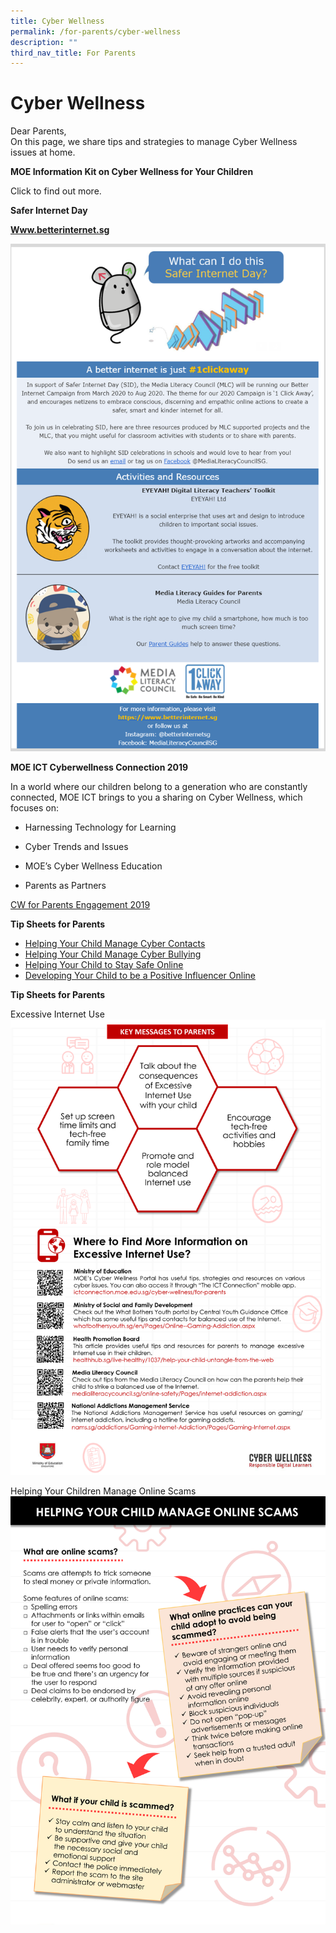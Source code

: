 ```yaml
---
title: Cyber Wellness
permalink: /for-parents/cyber-wellness
description: ""
third_nav_title: For Parents
---
```


# Cyber Wellness

  
Dear Parents,  
On this page, we share tips and strategies to manage Cyber Wellness issues at home.


**MOE Information Kit on Cyber Wellness for Your Children**

Click [](/files/cyber-wellness-for-your-child.pdf)to find out more.

**Safer Internet Day**


**[Www.betterinternet.sg](https://www.betterinternet.sg/)**

![](/images/MRL.png)


**MOE ICT Cyberwellness Connection 2019** 


In a world where our children belong to a generation who are constantly connected, MOE ICT brings to you a sharing on Cyber Wellness, which focuses on:  
  

*   Harnessing Technology for Learning

*   Cyber Trends and Issues

*   MOE’s Cyber Wellness Education

*   Parents as Partners

[CW for Parents Engagement 2019](/files/CW%20for%20Parents%20Engagement%202019.pdf)

**Tip Sheets for Parents**

* [Helping Your Child Manage Cyber Contacts](/files/01%20Helping%20Your%20Child%20Manage%20Cyber%20Contacts.pdf)
* [Helping Your Child Manage Cyber Bullying](/files/02%20Helping%20Your%20Child%20Manage%20Cyber%20Bullying.pdf)
* [Helping Your Child to Stay Safe Online](/files/03%20Helping%20Your%20Child%20to%20Stay%20Safe%20Online.pdf)
* [Developing Your Child to be a Positive Influencer Online](/files/2018%20T1%20Parents%20Tip%20Sheet_pdf.pdf)


**Tip Sheets for Parents**


Excessive Internet Use
![](/images/Tip%20sheet%20for%20Parents-Excessive%20Internet%20Use.png)

Helping Your Children Manage Online Scams
![](/images/Tip%20sheet%20for%20Parents-Helping%20Your%20Child%20Manage%20Online%20Scams.jpg)

